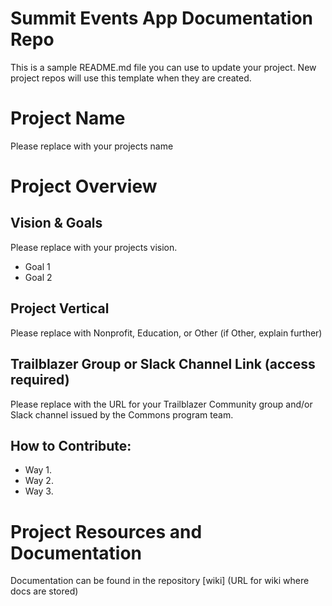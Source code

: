 # Summit Events App Documentation Repo

This is a sample README.md file you can use to update your project. New project repos will use this template when they are created.

# Project Name
Please replace with your projects name

# Project Overview
## Vision & Goals
Please replace with your projects vision.
* Goal 1
* Goal 2

## Project Vertical
Please replace with Nonprofit, Education, or Other (if Other, explain further)

## Trailblazer Group or Slack Channel Link (access required)
Please replace with the URL for your Trailblazer Community group and/or Slack channel issued by the Commons program team.

## How to Contribute:
- Way 1.
- Way 2. 
- Way 3. 

# Project Resources and Documentation
Documentation can be found in the repository [wiki] (URL for wiki where docs are stored)
